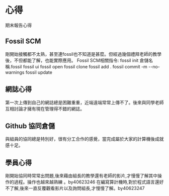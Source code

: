 心得
===

期末報告心得

Fossil SCM
---
剛開始接觸都不太熟，甚至連fossil也不知道是甚麼。但經過幾個禮拜老師的教學後，不但都能了解，也能實際應用。
Fossil SCM相關指令:
fossil init 倉儲名稱.fossil
fossil ui
fossil open
fossil clone
fossil add .
fossil commit -m --no-warnings
fossil update

網誌心得
---
第一次上傳到自己的網誌總是困難重重，近端遠端常常上傳不了。後來與同學老師互相討論才擁有現在管理得不錯的網誌。

Github 協同倉儲
---
與組員的協同總是特別好，很有分工合作的感覺，當完成屬於大家的計算機後成就感十足。

學員心得
---
剛開始協同時常常出問題,後來藉由組長的教學還有老師的影片,才慢慢了解其中操作的過程。操作也越來越熟練 。by40623246
在編寫算計機時,對於程式語言還好不了解,後來一直反覆觀看影片以及詢問組長,才慢慢了解。by40623247





 
